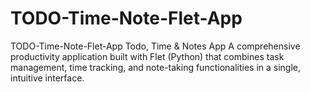 # TODO-Time-Note-Flet-App
TODO-Time-Note-Flet-App Todo, Time &amp; Notes App A comprehensive productivity application built with Flet (Python) that combines task management, time tracking, and note-taking functionalities in a single, intuitive interface.
